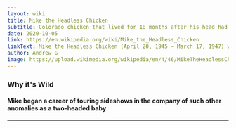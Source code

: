 ```yaml
---
layout: wiki
title: Mike the Headless Chicken
subtitle: Colorado chicken that lived for 18 months after his head had been cut off.
date: 2020-10-05
link: https://en.wikipedia.org/wiki/Mike_the_Headless_Chicken
linkText: Mike the Headless Chicken (April 20, 1945 – March 17, 1947) was a Wyandotte chicken that lived for 18 months after his head had been cut off.
author: Andrew G
image: https://upload.wikimedia.org/wikipedia/en/4/46/MikeTheHeadlessChicken.jpg
---
```


### Why it's Wild

#### Mike began a career of touring sideshows in the company of such other anomalies as a two-headed baby

---
